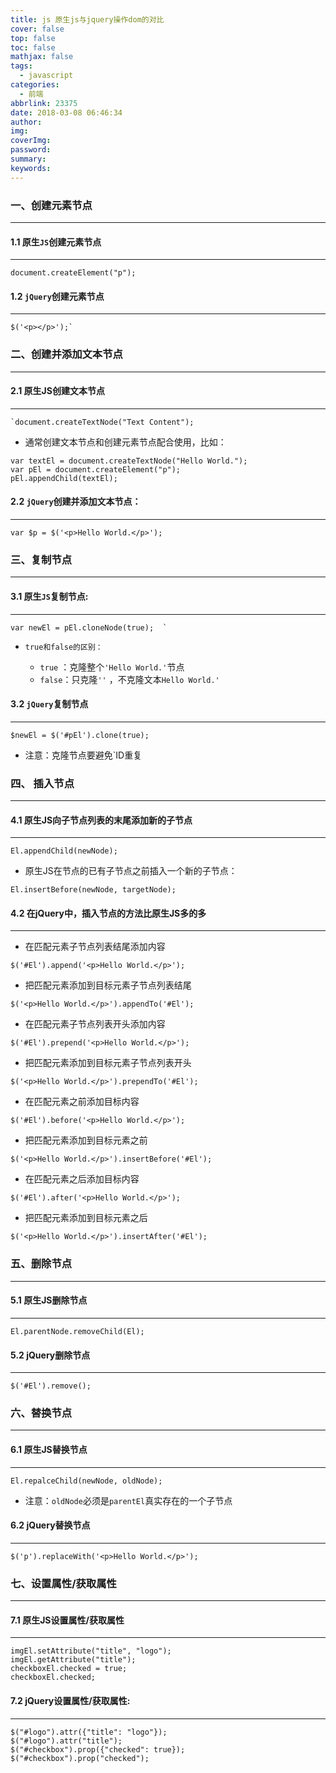 ```yaml
---
title: js 原生js与jquery操作dom的对比
cover: false
top: false
toc: false
mathjax: false
tags:
  - javascript
categories:
  - 前端
abbrlink: 23375
date: 2018-03-08 06:46:34
author:
img:
coverImg:
password:
summary:
keywords:
---
```

### 一、创建元素节点

------

#### 1.1 原生`JS`创建元素节点

------

```
document.createElement("p");
```

#### 1.2 `jQuery`创建元素节点

------



```
$('<p></p>');`
```

### 二、创建并添加文本节点

------

#### 2.1 原生JS创建文本节点

------

```
`document.createTextNode("Text Content");
```

- 通常创建文本节点和创建元素节点配合使用，比如：

```
var textEl = document.createTextNode("Hello World.");
var pEl = document.createElement("p");
pEl.appendChild(textEl);
```

#### 2.2 `jQuery`创建并添加文本节点：

------

```
var $p = $('<p>Hello World.</p>');
```

### 三、复制节点

------

#### 3.1 原生`JS`复制节点:

------

```
var newEl = pEl.cloneNode(true);  `
```

- ```
  true和false的区别：
  ```

  - `true` ：克隆整个`'Hello World.'`节点
  - `false`：只克隆`''` ，不克隆文本`Hello World.'`

#### 3.2 `jQuery`复制节点

------

```
$newEl = $('#pEl').clone(true);
```

- 注意：克隆节点要避免`ID重复

### 四、 插入节点

------

#### 4.1 原生JS向子节点列表的末尾添加新的子节点

------

```
El.appendChild(newNode);
```

- 原生JS在节点的已有子节点之前插入一个新的子节点：

```
El.insertBefore(newNode, targetNode);
```

#### 4.2 在jQuery中，插入节点的方法比原生JS多的多

------

- 在匹配元素子节点列表结尾添加内容

```
$('#El').append('<p>Hello World.</p>');
```

- 把匹配元素添加到目标元素子节点列表结尾

```
$('<p>Hello World.</p>').appendTo('#El');
```

- 在匹配元素子节点列表开头添加内容

```
$('#El').prepend('<p>Hello World.</p>');
```

- 把匹配元素添加到目标元素子节点列表开头

```
$('<p>Hello World.</p>').prependTo('#El');
```

- 在匹配元素之前添加目标内容

```
$('#El').before('<p>Hello World.</p>');
```

- 把匹配元素添加到目标元素之前

```
$('<p>Hello World.</p>').insertBefore('#El');
```

- 在匹配元素之后添加目标内容

```
$('#El').after('<p>Hello World.</p>');
```

- 把匹配元素添加到目标元素之后

```
$('<p>Hello World.</p>').insertAfter('#El');
```

### 五、删除节点

------

#### 5.1 原生JS删除节点

------

```
El.parentNode.removeChild(El);
```

#### 5.2 jQuery删除节点

------

```
$('#El').remove();
```

### 六、替换节点

------

#### 6.1 原生JS替换节点

------

```
El.repalceChild(newNode, oldNode);
```

- 注意：`oldNode`必须是`parentEl`真实存在的一个子节点

#### 6.2 jQuery替换节点

------

```
$('p').replaceWith('<p>Hello World.</p>');
```

### 七、设置属性/获取属性

------

#### 7.1 原生JS设置属性/获取属性

------

```
imgEl.setAttribute("title", "logo");
imgEl.getAttribute("title");
checkboxEl.checked = true;
checkboxEl.checked;
```

#### 7.2 jQuery设置属性/获取属性:

------

```
$("#logo").attr({"title": "logo"});
$("#logo").attr("title");
$("#checkbox").prop({"checked": true});
$("#checkbox").prop("checked");
```
